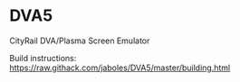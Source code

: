 # DVA5
CityRail DVA/Plasma Screen Emulator

Build instructions: https://raw.githack.com/jaboles/DVA5/master/building.html
